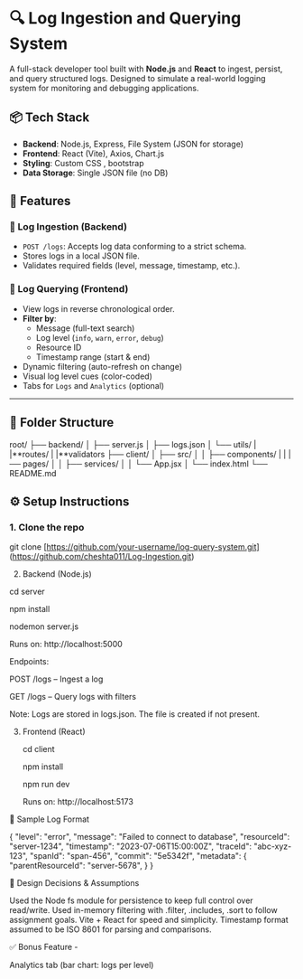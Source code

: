 # 🔍 Log Ingestion and Querying System

A full-stack developer tool built with **Node.js** and **React** to ingest, persist, and query structured logs. Designed to simulate a real-world logging system for monitoring and debugging applications.

## 📦 Tech Stack

- **Backend**: Node.js, Express, File System (JSON for storage)
- **Frontend**: React (Vite), Axios, Chart.js
- **Styling**: Custom CSS , bootstrap
- **Data Storage**: Single JSON file (no DB)

## 🧩 Features

### 🚀 Log Ingestion (Backend)

- `POST /logs`: Accepts log data conforming to a strict schema.
- Stores logs in a local JSON file.
- Validates required fields (level, message, timestamp, etc.).

### 🔎 Log Querying (Frontend)

- View logs in reverse chronological order.
- **Filter by**:
  - Message (full-text search)
  - Log level (`info`, `warn`, `error`, `debug`)
  - Resource ID
  - Timestamp range (start & end)
- Dynamic filtering (auto-refresh on change)
- Visual log level cues (color-coded)
- Tabs for `Logs` and `Analytics` (optional)

---

## 📁 Folder Structure

root/
├── backend/
│ ├── server.js
│ ├── logs.json
│ └── utils/
| |**routes/
| |**validators
├── client/
│ ├── src/
│ │ ├── components/
| | |── pages/
│ │ ├── services/
│ │ └── App.jsx
│ └── index.html
└── README.md

## ⚙️ Setup Instructions

### 1. Clone the repo

git clone [https://github.com/your-username/log-query-system.git]   (https://github.com/cheshta011/Log-Ingestion.git)

2. Backend (Node.js)

cd server

npm install

nodemon server.js

Runs on: http://localhost:5000


Endpoints:

POST /logs – Ingest a log

GET /logs – Query logs with filters

Note: Logs are stored in logs.json. The file is created if not present.

3. Frontend (React)

   cd client
   
   npm install
   
   npm run dev
   
   Runs on: http://localhost:5173

🧪 Sample Log Format

{
"level": "error",
"message": "Failed to connect to database",
"resourceId": "server-1234",
"timestamp": "2023-07-06T15:00:00Z",
"traceId": "abc-xyz-123",
"spanId": "span-456",
"commit": "5e5342f",
"metadata": {
"parentResourceId": "server-5678",
}
}

🎯 Design Decisions & Assumptions

Used the Node fs module for persistence to keep full control over read/write.
Used in-memory filtering with .filter, .includes, .sort to follow assignment goals.
Vite + React for speed and simplicity.
Timestamp format assumed to be ISO 8601 for parsing and comparisons.

✅ Bonus Feature -

Analytics tab (bar chart: logs per level)
